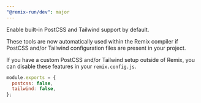 ```yaml
---
"@remix-run/dev": major
---
```


Enable built-in PostCSS and Tailwind support by default.

These tools are now automatically used within the Remix compiler if PostCSS and/or Tailwind configuration files are present in your project.

If you have a custom PostCSS and/or Tailwind setup outside of Remix, you can disable these features in your `remix.config.js`.

```js
module.exports = {
  postcss: false,
  tailwind: false,
};
```
